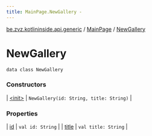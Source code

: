 ```yaml
---
title: MainPage.NewGallery - 
---
```


[be.zvz.kotlininside.api.generic](../../index.html) / [MainPage](../index.html) / [NewGallery](./index.html)

# NewGallery

`data class NewGallery`

### Constructors

| [&lt;init&gt;](-init-.html) | `NewGallery(id: String, title: String)` |

### Properties

| [id](id.html) | `val id: String` |
| [title](title.html) | `val title: String` |


